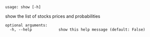 ```
usage: show [-h]
```

show the list of stocks prices and probabilities

```
optional arguments:
  -h, --help            show this help message (default: False)
```
